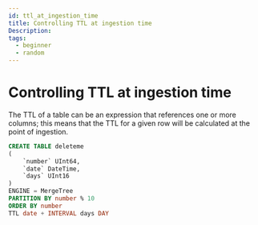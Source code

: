 ```yaml
---
id: ttl_at_ingestion_time
title: Controlling TTL at ingestion time
Description: 
tags:
  - beginner
  - random
---
```


# Controlling TTL at ingestion time

The TTL of a table can be an expression that references one or more columns; this means that the TTL for a given row will be calculated at the point of ingestion.

```sql
CREATE TABLE deleteme
(
    `number` UInt64,
    `date` DateTime,
    `days` UInt16
)
ENGINE = MergeTree
PARTITION BY number % 10
ORDER BY number
TTL date + INTERVAL days DAY
```